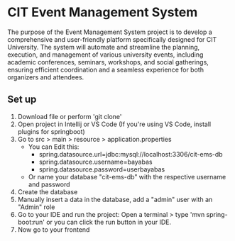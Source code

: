 # CIT Event Management System

The purpose of the Event Management System project is to develop 
a comprehensive and user-friendly platform specifically designed for CIT University. The system will automate and streamline the planning, execution, and management of various university events, including academic conferences, seminars, workshops, and social gatherings, ensuring efficient coordination and a seamless experience for both organizers and attendees.


## Set up
1. Download file or perform 'git clone'
2. Open project in Intellij or VS Code (If you're using VS Code, install plugins for springboot)
4. Go to src > main > resource > application.properties
    - You can Edit this:
        - spring.datasource.url=jdbc:mysql://localhost:3306/cit-ems-db
        - spring.datasource.username=bayabas
        - spring.datasource.password=userbayabas
    - Or name your database "cit-ems-db" with the respective username and password
5. Create the database
6. Manually insert a data in the database, add a "admin" user with an "Admin" role  
8. Go to your IDE and run the project: Open a terminal > type 'mvn spring-boot:run' or you can click the run button in your IDE.
9. Now go to your frontend
